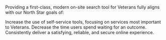 

Providing a first-class, modern on-site search tool for Veterans fully aligns with our North Star goals of:

Increase the use of self-service tools, focusing on services most important to Veterans.
Decrease the time users spend waiting for an outcome.
Consistently deliver a satisfying, reliable, and secure online experience.
